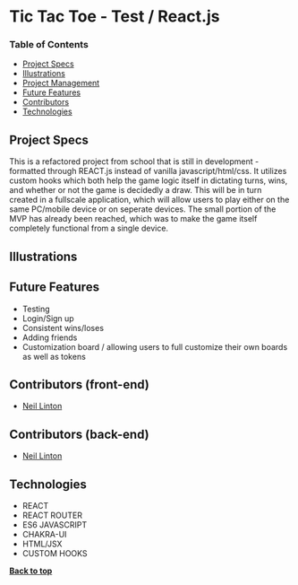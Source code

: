# Tic Tac Toe - Test / React.js


### Table of Contents
- [Project Specs](#project-specs)
- [Illustrations](#illustrations)
- [Project Management](#project-management)
- [Future Features](#future-features)
- [Contributors](#contributors)
- [Technologies](#technologies)


## Project Specs

This is a refactored project from school that is still in development - formatted through REACT.js instead of vanilla javascript/html/css.
It utilizes custom hooks which both help the game logic itself in dictating turns, wins, and whether or not the game is decidedly a draw. 
This will be in turn created in a fullscale application, which will allow users to play either on the same PC/mobile device or on seperate devices.
The small portion of the MVP has already been reached, which was to make the game itself completely functional from a single device. 


## Illustrations 

## Future Features

- Testing
- Login/Sign up
- Consistent wins/loses
- Adding friends
- Customization board / allowing users to full customize their own boards as well as tokens
  

## Contributors (front-end)

- [Neil Linton](https://github.com/Neil-B-Linton)


## Contributors (back-end)

- [Neil Linton](https://github.com/Neil-B-Linton)

## Technologies

- REACT
- REACT ROUTER
- ES6 JAVASCRIPT
- CHAKRA-UI
- HTML/JSX
- CUSTOM HOOKS


**[Back to top](#table-of-contents)**
